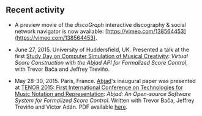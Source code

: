 ## Recent activity

-   A preview movie of the *discoGraph* interactive discography & social
    network navigator is now available:
    [https://vimeo.com/138564453](https://vimeo.com/138564453).

-   June 27, 2015. University of Huddersfield, UK. Presented a talk at the
    first [Study Day on Computer Simulation of Musical
    Creativity](https://simulationofmusicalcreativity.wordpress.com/):
    *Virtual Score Construction with the Abjad API for Formalized Score
    Control*, with Trevor Bača and Jeffrey Treviño.

-   May 28-30, 2015. Paris, France. [Abjad](http://abjad.mbrsi.org)'s inaugural
    paper was presented at [TENOR 2015: First International Conference on
    Technologies for Music Notation and
    Representation](http://tenor2015.tenor-conference.org/): *Abjad: An
    Open-source Software System for Formalized Score Control*. Written with
    Trevor Bača, Jeffrey Treviño and Víctor Adán. PDF available
    [here](https://github.com/Abjad/tenor2015/blob/master/abjad.pdf).

<br />